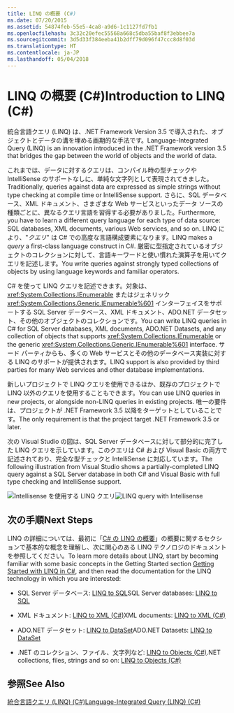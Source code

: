 ```yaml
---
title: LINQ の概要 (C#)
ms.date: 07/20/2015
ms.assetid: 54874feb-55e5-4ca8-a9d6-1c1127fd7fb1
ms.openlocfilehash: 3c32c20efec55568a668c5dba55baf8f3ebbee7a
ms.sourcegitcommit: 3d5d33f384eeba41b2dff79d096f47ccc8d8f03d
ms.translationtype: HT
ms.contentlocale: ja-JP
ms.lasthandoff: 05/04/2018
---
```

# <a name="introduction-to-linq-c"></a><span data-ttu-id="9736a-102">LINQ の概要 (C#)</span><span class="sxs-lookup"><span data-stu-id="9736a-102">Introduction to LINQ (C#)</span></span>
<span data-ttu-id="9736a-103">統合言語クエリ (LINQ) は、.NET Framework Version 3.5 で導入された、オブジェクトとデータの溝を埋める画期的な手法です。</span><span class="sxs-lookup"><span data-stu-id="9736a-103">Language-Integrated Query (LINQ) is an innovation introduced in the .NET Framework version 3.5 that bridges the gap between the world of objects and the world of data.</span></span>  
  
 <span data-ttu-id="9736a-104">これまでは、データに対するクエリは、コンパイル時の型チェックや IntelliSense のサポートなしに、単純な文字列として表現されてきました。</span><span class="sxs-lookup"><span data-stu-id="9736a-104">Traditionally, queries against data are expressed as simple strings without type checking at compile time or IntelliSense support.</span></span> <span data-ttu-id="9736a-105">さらに、SQL データベース、XML ドキュメント、さまざまな Web サービスといったデータ ソースの種類ごとに、異なるクエリ言語を習得する必要がありました。</span><span class="sxs-lookup"><span data-stu-id="9736a-105">Furthermore, you have to learn a different query language for each type of data source: SQL databases, XML documents, various Web services, and so on.</span></span> <span data-ttu-id="9736a-106">LINQ により、"*クエリ*" は C# での高度な言語構成要素になります。</span><span class="sxs-lookup"><span data-stu-id="9736a-106">LINQ makes a *query* a first-class language construct in C#.</span></span> <span data-ttu-id="9736a-107">厳密に型指定されているオブジェクトのコレクションに対して、言語キーワードと使い慣れた演算子を用いてクエリを記述します。</span><span class="sxs-lookup"><span data-stu-id="9736a-107">You write queries against strongly typed collections of objects by using language keywords and familiar operators.</span></span>  
  
 <span data-ttu-id="9736a-108">C# を使って LINQ クエリを記述できます。対象は、<xref:System.Collections.IEnumerable> またはジェネリック <xref:System.Collections.Generic.IEnumerable%601> インターフェイスをサポートする SQL Server データベース、XML ドキュメント、ADO.NET データセット、その他のオブジェクトのコレクションです。</span><span class="sxs-lookup"><span data-stu-id="9736a-108">You can write LINQ queries in C# for SQL Server databases, XML documents, ADO.NET Datasets, and any collection of objects that supports <xref:System.Collections.IEnumerable> or the generic <xref:System.Collections.Generic.IEnumerable%601> interface.</span></span> <span data-ttu-id="9736a-109">サード パーティからも、多くの Web サービスとその他のデータベース実装に対する LINQ のサポートが提供されます。</span><span class="sxs-lookup"><span data-stu-id="9736a-109">LINQ support is also provided by third parties for many Web services and other database implementations.</span></span>  
  
 <span data-ttu-id="9736a-110">新しいプロジェクトで LINQ クエリを使用できるほか、既存のプロジェクトで LINQ 以外のクエリを使用することもできます。</span><span class="sxs-lookup"><span data-stu-id="9736a-110">You can use LINQ queries in new projects, or alongside non-LINQ queries in existing projects.</span></span> <span data-ttu-id="9736a-111">唯一の要件は、プロジェクトが .NET Framework 3.5 以降をターゲットとしていることです。</span><span class="sxs-lookup"><span data-stu-id="9736a-111">The only requirement is that the project target .NET Framework 3.5 or later.</span></span>  
  
 <span data-ttu-id="9736a-112">次の Visual Studio の図は、SQL Server データベースに対して部分的に完了した LINQ クエリを示しています。このクエリは C# および Visual Basic の両方で記述されており、完全な型チェックと IntelliSense に対応しています。</span><span class="sxs-lookup"><span data-stu-id="9736a-112">The following illustration from Visual Studio shows a partially-completed LINQ query against a SQL Server database in both C# and Visual Basic with full type checking and IntelliSense support.</span></span>  
  
 <span data-ttu-id="9736a-113">![Intellisense を使用する LINQ クエリ](../../../../csharp/programming-guide/concepts/linq/media/query_intell.png "Query_Intell")</span><span class="sxs-lookup"><span data-stu-id="9736a-113">![LINQ query with Intellisense](../../../../csharp/programming-guide/concepts/linq/media/query_intell.png "Query_Intell")</span></span>  
  
## <a name="next-steps"></a><span data-ttu-id="9736a-114">次の手順</span><span class="sxs-lookup"><span data-stu-id="9736a-114">Next Steps</span></span>  
 <span data-ttu-id="9736a-115">LINQ の詳細については、最初に「[C# の LINQ の概要](../../../../csharp/programming-guide/concepts/linq/getting-started-with-linq.md)」の概要に関するセクションで基本的な概念を理解し、次に関心のある LINQ テクノロジのドキュメントを参照してください。</span><span class="sxs-lookup"><span data-stu-id="9736a-115">To learn more details about LINQ, start by becoming familiar with some basic concepts in the Getting Started section [Getting Started with LINQ in C#](../../../../csharp/programming-guide/concepts/linq/getting-started-with-linq.md), and then read the documentation for the LINQ technology in which you are interested:</span></span>  
  
-   <span data-ttu-id="9736a-116">SQL Server データベース: [LINQ to SQL](../../../../../docs/framework/data/adonet/sql/linq/index.md)</span><span class="sxs-lookup"><span data-stu-id="9736a-116">SQL Server databases: [LINQ to SQL](../../../../../docs/framework/data/adonet/sql/linq/index.md)</span></span>  
  
-   <span data-ttu-id="9736a-117">XML ドキュメント: [LINQ to XML (C#)](../../../../csharp/programming-guide/concepts/linq/linq-to-xml.md)</span><span class="sxs-lookup"><span data-stu-id="9736a-117">XML documents: [LINQ to XML (C#)](../../../../csharp/programming-guide/concepts/linq/linq-to-xml.md)</span></span>  
  
-   <span data-ttu-id="9736a-118">ADO.NET データセット: [LINQ to DataSet](../../../../framework/data/adonet/linq-to-dataset.md)</span><span class="sxs-lookup"><span data-stu-id="9736a-118">ADO.NET Datasets: [LINQ to DataSet](../../../../framework/data/adonet/linq-to-dataset.md)</span></span>  
  
-   <span data-ttu-id="9736a-119">.NET のコレクション、ファイル、文字列など: [LINQ to Objects (C#)](../../../../csharp/programming-guide/concepts/linq/linq-to-objects.md)</span><span class="sxs-lookup"><span data-stu-id="9736a-119">.NET collections, files, strings and so on: [LINQ to Objects (C#)](../../../../csharp/programming-guide/concepts/linq/linq-to-objects.md)</span></span>  
  
## <a name="see-also"></a><span data-ttu-id="9736a-120">参照</span><span class="sxs-lookup"><span data-stu-id="9736a-120">See Also</span></span>  
 [<span data-ttu-id="9736a-121">統合言語クエリ (LINQ) (C#)</span><span class="sxs-lookup"><span data-stu-id="9736a-121">Language-Integrated Query (LINQ) (C#)</span></span>](../../../../csharp/programming-guide/concepts/linq/index.md)
